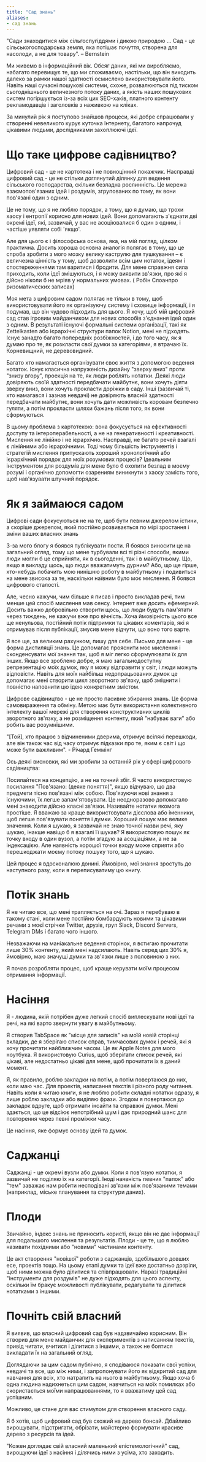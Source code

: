 ```yaml
---
title: "Сад знань"
aliases:
- сад знань
---
```



"Сади знаходитися між сільгоспугіддями і дикою природою ... Сад - це сільськогосподарська земля, яка потішає почуття, створена для насолоди, а не для товару". – Bernstein

Ми живемо в інформаційний вік. Обсяг даних, які ми виробляємо, набагато перевищує те, що ми споживаємо, настільки, що він виходить далеко за рамки нашої здатності осмислено використовувати його. Навіть наші сучасні пошукові системи, схоже, розвалюються під тиском сьогоднішнього величезного потоку даних, а якість наших пошукових систем погіршується із-за всіх цих SEO-хаків, платного контенту рекламодавців і заголовків з наживкою на кліках.

За минулий рік я поступово знайшов процеси, які добре спрацювали у створенні невеликого курує куточка Інтернету, багатого напрочуд цікавими людьми, дослідниками захоплюючі ідеї.

# Що таке цифрове садівництво?
Цифровий сад - це не картотека і не повноцінний покажчик. Насправді цифровий сад - це не стільки доглянутий ділянку для ведення сільського господарства, скільки безладна рослинність. Це мережа взаємопов'язаних ідей і роздумів, згрупованих по тому, як вони пов'язані один з одним.

Це не тому, що я не люблю порядок, а тому, що я думаю, що трохи хаосу і ентропії корисно для нових ідей. Вони допомагають з'єднати дві окремі ідеї, які, зазвичай, у вас не асоціювалися б один з одним, і частіше уявляти собі 'якщо'.

Але для цього є і філософська основа, яка, на мій погляд, цілком практична. Досить хороша основна аналогія полягає в тому, що це спроба зробити з мого мозку велику каструлю для тушкування – є величезна цінність у тому, щоб дозволити всім цим нотаток, ідеям і спостереженнями там варитися і бродити. Для мене справжня сила приходить, коли ідеї змішуються, і я можу виявити зв'язки, про які я дійсно ніколи б не мріяв у нормальних умовах. ( Робін Слоанпро ризоматических записах)

Моя мета з цифровим садом полягає не тільки в тому, щоб використовувати його як організуючу систему і сховище інформації, і я подумав, що він чудово підходить для цього. Я хочу, щоб мій цифровий сад став ігровим майданчиком для нових способів з'єднання ідей один з одним. В результаті існуючі формальні системи організації, такі як Zettelkasten або ієрархічні структури папок Notion, мені не підходять. Існує занадто багато попередніх розбіжностей, і до того часу, як я думаю про те, як розкласти свої думки за категоріями, я втрачаю їх. Корневищний, не деревовидний.

Багато хто намагається організувати своє життя з допомогою ведення нотаток. Існує класична напруженість дизайну "зверху вниз" проти "знизу вгору", проекція на те, як люди роблять нотатки. Деякі люди довіряють своїй здатності передбачати майбутнє, вони хочуть діяти зверху вниз, вони хочуть прокласти доріжки в саду. Інші (зазвичай ті, хто намагався і зазнав невдачі) не довіряють власній здатності передбачати майбутнє, вони хочуть дати можливість коровам безпечно гуляти, а потім прокласти шляхи бажань після того, як вони сформуються.

В цьому проблема з картотекою: вона фокусується на ефективності доступу та інтероперабельності, а не на генеративності і креативності. Мислення не лінійно і не ієрархічно. Насправді, не багато речей взагалі є лінійними або ієрархічними. Тоді чому більшість інструментів і стратегій мислення припускають хороший хронологічний або ієрархічний порядок для моїх розумових процесів? Ідеальним інструментом для роздумів для мене було б охопити безлад в моєму розумі і органічно допомогти озарениям виникнути з хаосу замість того, щоб нав'язувати штучний порядок.

# Як я займаюся садом
Цифрові сади фокусуються не на те, щоб бути певним джерелом істини, а скоріше джерелом, який постійно розвивається по мірі зростання і зміни ваших власних знань

З-за мого блогу я боявся публікувати пости. Я боявся виносити це на загальний огляд, тому що мене турбували всі ті різні способи, якими люди могли б це сприйняти, як в сьогоденні, так і в майбутньому. Що, якщо я викладу щось, що люди вважатимуть дурним? Або, що ще гірше, хто-небудь побачить мою нинішню роботу в майбутньому і подивиться на мене звисока за те, наскільки наївним було моє мислення. Я боявся цифрового сталості.

Але, чесно кажучи, чим більше я писав і просто викладав речі, тим менше цей спосіб мислення мав сенсу. Інтернет вже досить ефемерний. Досить важко добровільно створити щось, що люди будуть пам'ятати через тиждень, не кажучи вже про вічність. Хоча ймовірність цього все ще ненульова, постійний потік підтримки та цікавих коментарів, які я отримував після публікації, змусив мене відчути, що воно того варте.

Я все ще, за великим рахунком, пишу для себе. Письмо для мене - це форма дистиляції знань. Це допомагає прояснити моє мислення і сконденсувати мої знання так, щоб я міг легко сформулювати їх для інших. Якщо все зроблено добре, я маю загальнодоступну репрезентацію моїх думок, яку я можу відправити у світ, і люди можуть відповісти. Навіть для моїх найбільш недопрацьованих думок це допомагає мені створити цикл зворотного зв'язку, щоб зміцнити і повністю наповнити цю ідею конкретним змістом.

Цифрове садівництво - це не просто пасивне збирання знань. Це форма самовираження та обміну. Метою має бути використання колективного інтелекту вашої мережі для створення конструктивних циклів зворотного зв'язку, а не розміщення контенту, який "набуває ваги" або робить вас розумнішими.

"[Той], хто працює з відчиненими дверима, отримує всілякі перешкоди, але він також час від часу отримує підказки про те, яким є світ і що може бути важливим". - Річард Геммінг

Ось деякі висновки, які ми зробили за останній рік у сфері цифрового садівництва:

Посилайтеся на концепцію, а не на точний збіг. Я часто використовую посилання "Пов'язано: (деяке поняття)", якщо відчуваю, що два предмети тісно пов'язані між собою. Пов'язуючи нові знання з існуючими, їх легше запам'ятовувати. Це неодноразово допомагало мені знаходити дійсно класні зв'язки.
Називайте нотатки якомога простіше. Я вважаю за краще використовувати дієслова або іменники, щоб легше пов'язувати поняття і думки.
Хороший пошук має велике значення. Коли я шукаю, я зазвичай не знаю точної назви речі, яку шукаю, інакше навіщо б я взагалі її шукав? Я використовую пошук як точку входу в один вузол, а потім згадую за асоціаціями, а не за індексацією. Але наявність хорошої точки входу може сприяти або перешкоджати моєму потоку пошуку того, що я шукаю.

Цей процес я вдосконалюю донині. Ймовірно, мої знання зростуть до наступного разу, коли я переписуватиму цю книгу.

# Потік знань
Я не читаю все, що мені трапляється на очі. Зараз я перебуваю в такому стані, коли мене постійно бомбардують новими та цікавими речами з моєї стрічки Twitter, друзів, груп Slack, Discord Servers, Telegram DMs і багато чого іншого.

Незважаючи на маніакальне ведення сторінок, я встигаю прочитати лише 30% контенту, який мені надсилають. Навіть серед цих 30% я, ймовірно, маю значущі думки та зв'язки лише з половиною з них.

Я почав розробляти процес, щоб краще керувати моїм процесом отримання інформації.

# Насіння
Я - людина, якій потрібен дуже легкий спосіб виплескувати нові ідеї та речі, на які варто звернути увагу в майбутньому.

Я створив TabSpace як "місце для записів" на моїй новій сторінці вкладки, де я зберігаю список справ, тимчасових думок і речей, які я хочу прочитати найближчим часом. Це як Apple Notes для мого ноутбука. Я використовую Curius, щоб зберігати список речей, які цікаві, але недостатньо цікаві для мене, щоб прочитати їх в даний момент.

Я, як правило, роблю закладки на потім, а потім повертаюся до них, коли маю час. Для проектів, написання текстів і різного роду читання. Навіть коли я читаю книги, я не люблю робити складні нотатки одразу, я лише роблю закладки або виділяю фрази. Згодом я повертаюся до закладок вдруге, щоб отримати інсайти та справжні думки. Мені здається, що це відсіює непотрібний шум і дає природний шанс для повторення через певні проміжки часу.

Це насіння, яке формує основу ідей та думок.

# Саджанці
Саджанці - це окремі вузли або думки. Коли я пов'язую нотатки, я зазвичай не поділяю їх на категорії. Іноді наявність певних "папок" або "тем" заважає нам робити несподівані зв'язки між пов'язаними темами (наприклад, міське планування та структури даних).

# Плоди
Звичайно, індекс знань не приносить користі, якщо він не дає інформації для подальшого мислення та результатів. Плоди - це те, що я люблю називати похідними або "новими" частинами контенту.

Це акт створення "новішої" роботи з саджанців, здебільшого довших есе, проектів тощо. На цьому етапі думки та ідеї вже достатньо дозріли, щоб ними можна було ділитися та співпрацювати. Наразі традиційні "інструменти для роздумів" не дуже підходять для цього аспекту, оскільки їм бракує можливості публікувати, редагувати та ділитися нотатками з іншими.

# Почніть свій власний
Я виявив, що власний цифровий сад був надзвичайно корисним. Він створив для мене майданчик для експериментів з написанням текстів, привід читати, вчитися і ділитися з іншими, а також не боятися викладати їх на загальний огляд.

Доглядаючи за цим садом публічно, я сподіваюся показати свої успіхи, невдачі та все, що між ними, і запропонувати його як відкритий сад для навчання для всіх, хто натрапить на нього в майбутньому. Якщо хоча б одна людина надихнеться цим садом, навчиться на моїх помилках або скористається моїми напрацюваннями, то я вважатиму цей сад успішним.

Можливо, це стане для вас стимулом для створення власного саду.

Я б хотів, щоб цифровий сад був схожий на дерево бонсай. Дбайливо вирощувати, підстригати, обрізати, майстерно формувати красиве дерево з ресурсів та ідей.


"Кожен доглядає свій власний маленький епістемологічний" сад, вирощуючи ідеї з насіння і ділячись ними з усіма, хто заходить.